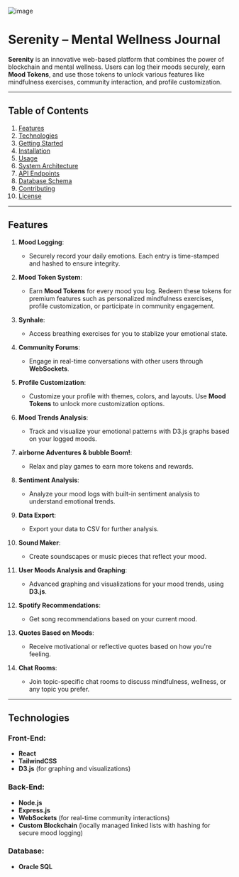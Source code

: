 ![image](https://github.com/user-attachments/assets/a2cfd81c-0713-4a79-8e22-6dab5fff1bbc)

# Serenity – Mental Wellness Journal

**Serenity** is an innovative web-based platform that combines the power of blockchain and mental wellness. Users can log their moods securely, earn **Mood Tokens**, and use those tokens to unlock various features like mindfulness exercises, community interaction, and profile customization.

---

## Table of Contents
1. [Features](#features)
2. [Technologies](#technologies)
3. [Getting Started](#getting-started)
4. [Installation](#installation)
5. [Usage](#usage)
6. [System Architecture](#system-architecture)
7. [API Endpoints](#api-endpoints)
8. [Database Schema](#database-schema)
9. [Contributing](#contributing)
10. [License](#license)

---

## Features <a name="features"></a>

1. **Mood Logging**: 
    - Securely record your daily emotions. Each entry is time-stamped and hashed to ensure integrity.
    
2. **Mood Token System**:
    - Earn **Mood Tokens** for every mood you log. Redeem these tokens for premium features such as personalized mindfulness exercises, profile customization, or participate in community engagement.

3. **Synhale**:
    - Access breathing exercises for you to stablize your emotional state.
    
4. **Community Forums**:
    - Engage in real-time conversations with other users through **WebSockets**.
    
5. **Profile Customization**:
    - Customize your profile with themes, colors, and layouts. Use **Mood Tokens** to unlock more customization options.
    
6. **Mood Trends Analysis**:
    - Track and visualize your emotional patterns with D3.js graphs based on your logged moods.

7. **airborne Adventures & bubble Boom!**:
    - Relax and play games to earn more tokens and rewards.
    
8. **Sentiment Analysis**:
    - Analyze your mood logs with built-in sentiment analysis to understand emotional trends.

9. **Data Export**:
    - Export your data to CSV for further analysis.

10. **Sound Maker**:
    - Create soundscapes or music pieces that reflect your mood.

11. **User Moods Analysis and Graphing**:
    - Advanced graphing and visualizations for your mood trends, using **D3.js**.

12. **Spotify Recommendations**:
    - Get song recommendations based on your current mood.

13. **Quotes Based on Moods**:
    - Receive motivational or reflective quotes based on how you're feeling.

14. **Chat Rooms**:
    - Join topic-specific chat rooms to discuss mindfulness, wellness, or any topic you prefer.

---

## Technologies <a name="technologies"></a>

### Front-End:
- **React**
- **TailwindCSS**
- **D3.js** (for graphing and visualizations)

### Back-End:
- **Node.js**
- **Express.js**
- **WebSockets** (for real-time community interactions)
- **Custom Blockchain** (locally managed linked lists with hashing for secure mood logging)

### Database:
- **Oracle SQL**
